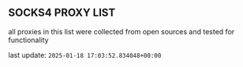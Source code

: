 ## SOCKS4 PROXY LIST

all proxies in this list were collected from open sources and tested for functionality

last update: `2025-01-18 17:03:52.834048+00:00`
